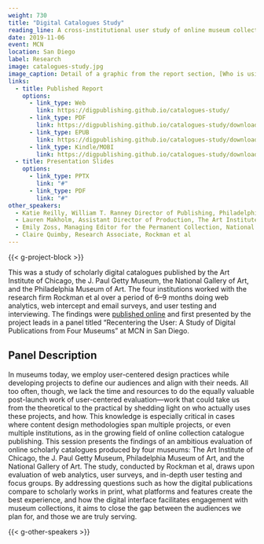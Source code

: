 ```yaml
---
weight: 730
title: "Digital Catalogues Study"
reading_line: A cross-institutional user study of online museum collection catalogues
date: 2019-11-06
event: MCN
location: San Diego
label: Research 
image: catalogues-study.jpg
image_caption: Detail of a graphic from the report section, [Who is using the catalogues?](https://digpublishing.github.io/catalogues-study/marketing-and-demographics/who/).
links:
  - title: Published Report
    options:
      - link_type: Web
        link: https://digpublishing.github.io/catalogues-study/
      - link_type: PDF
        link: https://digpublishing.github.io/catalogues-study/downloads/digital-catalogues-study--2019.pdf
      - link_type: EPUB
        link: https://digpublishing.github.io/catalogues-study/downloads/digital-catalogues-study--2019.epub
      - link_type: Kindle/MOBI
        link: https://digpublishing.github.io/catalogues-study/downloads/digital-catalogues-study--2019.mobi
  - title: Presentation Slides
    options:
      - link_type: PPTX
        link: "#"
      - link_type: PDF
        link: "#"
other_speakers:
  - Katie Reilly, William T. Ranney Director of Publishing, Philadelphia Museum of Art
  - Lauren Makholm, Assistant Director of Production, The Art Institute of Chicago
  - Emily Zoss, Managing Editor for the Permanent Collection, National Gallery of Art
  - Claire Quimby, Research Associate, Rockman et al 
---
```


{{< g-project-block >}}

This was a study of scholarly digital catalogues published by the Art Institute of Chicago, the J. Paul Getty Museum, the National Gallery of Art, and the Philadelphia Museum of Art. The four institutions worked with the research firm Rockman et al over a period of 6–9 months doing web analytics, web intercept and email surveys, and user testing and interviewing. The findings were [published online](https://digpublishing.github.io/catalogues-study/) and first presented by the project leads in a panel titled “Recentering the User: A Study of Digital Publications from Four Museums” at MCN in San Diego.

## Panel Description

In museums today, we employ user-centered design practices while developing projects to define our audiences and align with their needs. All too often, though, we lack the time and resources to do the equally valuable post-launch work of user-centered evaluation—work that could take us from the theoretical to the practical by shedding light on who actually uses these projects, and how. This knowledge is especially critical in cases where content design methodologies span multiple projects, or even multiple institutions, as in the growing field of online collection catalogue publishing. This session presents the findings of an ambitious evaluation of online scholarly catalogues produced by four museums: The Art Institute of Chicago, the J. Paul Getty Museum, Philadelphia Museum of Art, and the National Gallery of Art. The study, conducted by Rockman et al, draws upon evaluation of web analytics, user surveys, and in-depth user testing and focus groups. By addressing questions such as how the digital publications compare to scholarly works in print, what platforms and features create the best experience, and how the digital interface facilitates engagement with museum collections, it aims to close the gap between the audiences we plan for, and those we are truly serving. 

{{< g-other-speakers >}}

